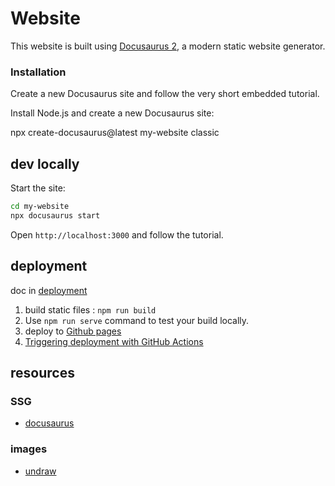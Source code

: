 # Website

This website is built using [Docusaurus 2](https://docusaurus.io/), a modern static website generator.

### Installation

Create a new Docusaurus site and follow the very short embedded tutorial.

Install Node.js and create a new Docusaurus site:

npx create-docusaurus@latest my-website classic

## dev locally
Start the site:
```bash
cd my-website
npx docusaurus start
```
Open `http://localhost:3000` and follow the tutorial.

## deployment
doc in [deployment](https://docusaurus.io/docs/deployment)
1. build static files : `npm run build` 
2. Use `npm run serve` command to test your build locally.
3. deploy to [Github pages](https://docusaurus.io/docs/deployment#deploying-to-github-pages)
4. [Triggering deployment with GitHub Actions](https://docusaurus.io/docs/deployment#triggering-deployment-with-github-actions)

## resources
### SSG
- [docusaurus](https://docusaurus.io/)

### images
- [undraw](https://undraw.co/)